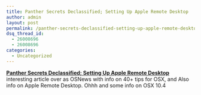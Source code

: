 ```yaml
---
title: Panther Secrets Declassified; Setting Up Apple Remote Desktop
author: admin
layout: post
permalink: /panther-secrets-declassified-setting-up-apple-remote-desktop/
dsq_thread_id:
  - 26008696
  - 26008696
categories:
  - Uncategorized
---
```

**[Panther Secrets Declassified; Setting Up Apple Remote Desktop][1]** interesting article over as OSNews with info on 40+ tips for OSX, and Also info on Apple Remote Desktop. Ohhh and some info on OSX 10.4

 [1]: http://www.osnews.com/story.php?news_id=6503 "OSNews"